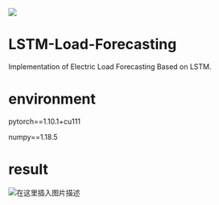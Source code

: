 ![](https://img.shields.io/badge/LSTM-TimeSeries-red)
# LSTM-Load-Forecasting
Implementation of Electric Load Forecasting Based on LSTM.

# environment
pytorch==1.10.1+cu111

numpy==1.18.5

# result
![在这里插入图片描述](https://img-blog.csdnimg.cn/2afb0a892c854ca39a46263b25b57d5a.png#pic_center)
